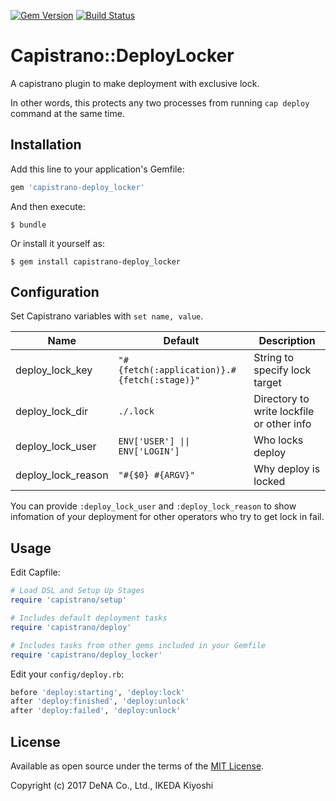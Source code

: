 [![Gem Version](https://badge.fury.io/rb/capistrano-deploy_locker.svg)](https://badge.fury.io/rb/capistrano-deploy_locker)
[![Build Status](https://travis-ci.org/DeNADev/capistrano-deploy_locker.svg?branch=master)](https://travis-ci.org/DeNADev/capistrano-deploy_locker)
# Capistrano::DeployLocker

A capistrano plugin to make deployment with exclusive lock.

In other words, this protects any two processes from running `cap deploy`
command at the same time.

## Installation

Add this line to your application's Gemfile:

```ruby
gem 'capistrano-deploy_locker'
```

And then execute:

    $ bundle

Or install it yourself as:

    $ gem install capistrano-deploy_locker


## Configuration

Set Capistrano variables with `set name, value`.

Name | Default | Description
-----|---------|------------
deploy_lock_key |  `"#{fetch(:application)}.#{fetch(:stage)}"` | String to specify lock target
deploy_lock_dir | `./.lock` | Directory to write lockfile or other info
deploy_lock_user | `ENV['USER'] \|\| ENV['LOGIN']` | Who locks deploy
deploy_lock_reason | `"#{$0} #{ARGV}"` | Why deploy is locked

You can provide `:deploy_lock_user` and `:deploy_lock_reason` to show infomation
of your deployment for other operators who try to get lock in fail.

## Usage

Edit Capfile:

```ruby
# Load DSL and Setup Up Stages
require 'capistrano/setup'

# Includes default deployment tasks
require 'capistrano/deploy'

# Includes tasks from other gems included in your Gemfile
require 'capistrano/deploy_locker'
```

Edit your `config/deploy.rb`:

```ruby
before 'deploy:starting', 'deploy:lock'
after 'deploy:finished', 'deploy:unlock'
after 'deploy:failed', 'deploy:unlock'
```

## License

Available as open source under the terms of the [MIT License](http://opensource.org/licenses/MIT).

Copyright (c) 2017 DeNA Co., Ltd., IKEDA Kiyoshi

